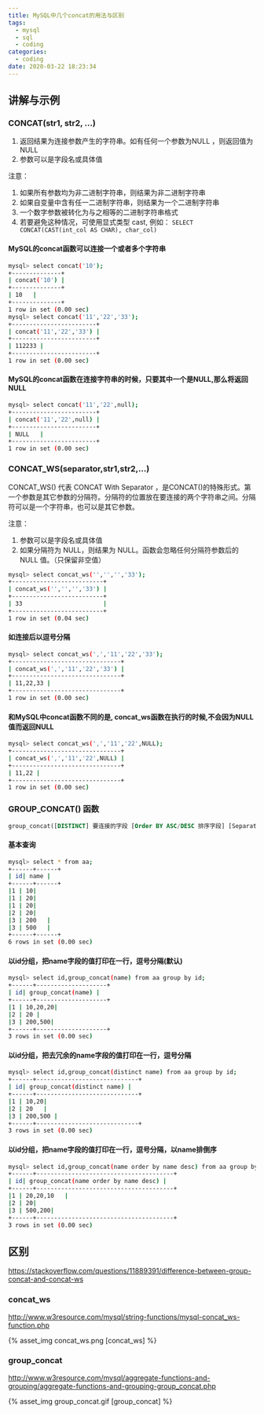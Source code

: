 ```yaml
---
title: MySQL中几个concat的用法与区别
tags:
  - mysql
  - sql
  - coding
categories:
  - coding
date: 2020-03-22 18:23:34
---
```


## 讲解与示例

### CONCAT(str1, str2, ...)

1. 返回结果为连接参数产生的字符串。如有任何一个参数为NULL ，则返回值为 NULL
2. 参数可以是字段名或具体值

注意：

1. 如果所有参数均为非二进制字符串，则结果为非二进制字符串
2. 如果自变量中含有任一二进制字符串，则结果为一个二进制字符串
3. 一个数字参数被转化为与之相等的二进制字符串格式
4. 若要避免这种情况，可使用显式类型 cast, 例如： `SELECT CONCAT(CAST(int_col AS CHAR), char_col)`

#### MySQL的concat函数可以连接一个或者多个字符串

```bash
mysql> select concat('10');
+--------------+
| concat('10') |
+--------------+
| 10   |
+--------------+
1 row in set (0.00 sec)
mysql> select concat('11','22','33');
+------------------------+
| concat('11','22','33') |
+------------------------+
| 112233 |
+------------------------+
1 row in set (0.00 sec)
```

#### MySQL的concat函数在连接字符串的时候，只要其中一个是NULL,那么将返回NULL

```bash
mysql> select concat('11','22',null);
+------------------------+
| concat('11','22',null) |
+------------------------+
| NULL   |
+------------------------+
1 row in set (0.00 sec)
```

### CONCAT_WS(separator,str1,str2,…)

CONCAT_WS() 代表 CONCAT With Separator ，是CONCAT()的特殊形式。第一个参数是其它参数的分隔符。分隔符的位置放在要连接的两个字符串之间。分隔符可以是一个字符串，也可以是其它参数。

注意：

1. 参数可以是字段名或具体值
2. 如果分隔符为 NULL，则结果为 NULL。函数会忽略任何分隔符参数后的 NULL 值。（只保留非空值）

```bash
mysql> select concat_ws('','','','33');
+--------------------------+
| concat_ws('','','','33') |
+--------------------------+
| 33                       |
+--------------------------+
1 row in set (0.04 sec)
```

#### 如连接后以逗号分隔

```bash
mysql> select concat_ws(',','11','22','33');
+-------------------------------+
| concat_ws(',','11','22','33') |
+-------------------------------+
| 11,22,33 |
+-------------------------------+
1 row in set (0.00 sec)
```

#### 和MySQL中concat函数不同的是, concat_ws函数在执行的时候,不会因为NULL值而返回NULL

```bash
mysql> select concat_ws(',','11','22',NULL);
+-------------------------------+
| concat_ws(',','11','22',NULL) |
+-------------------------------+
| 11,22 |
+-------------------------------+
1 row in set (0.00 sec)
```

### GROUP_CONCAT() 函数

```sql
group_concat([DISTINCT] 要连接的字段 [Order BY ASC/DESC 排序字段] [Separator ‘分隔符’])
```

#### 基本查询

```bash
mysql> select * from aa;
+------+------+
| id| name |
+------+------+
|1 | 10|
|1 | 20|
|1 | 20|
|2 | 20|
|3 | 200   |
|3 | 500   |
+------+------+
6 rows in set (0.00 sec)
```

#### 以id分组，把name字段的值打印在一行，逗号分隔(默认)

```bash
mysql> select id,group_concat(name) from aa group by id;
+------+--------------------+
| id| group_concat(name) |
+------+--------------------+
|1 | 10,20,20|
|2 | 20 |
|3 | 200,500|
+------+--------------------+
3 rows in set (0.00 sec)
```

#### 以id分组，把去冗余的name字段的值打印在一行，逗号分隔

```bash
mysql> select id,group_concat(distinct name) from aa group by id;
+------+-----------------------------+
| id| group_concat(distinct name) |
+------+-----------------------------+
|1 | 10,20|
|2 | 20   |
|3 | 200,500 |
+------+-----------------------------+
3 rows in set (0.00 sec)
```

#### 以id分组，把name字段的值打印在一行，逗号分隔，以name排倒序

```bash
mysql> select id,group_concat(name order by name desc) from aa group by id;
+------+---------------------------------------+
| id| group_concat(name order by name desc) |
+------+---------------------------------------+
|1 | 20,20,10   |
|2 | 20|
|3 | 500,200|
+------+---------------------------------------+
3 rows in set (0.00 sec)
```

## 区别

https://stackoverflow.com/questions/11889391/difference-between-group-concat-and-concat-ws

### concat_ws

http://www.w3resource.com/mysql/string-functions/mysql-concat_ws-function.php

{% asset_img concat_ws.png [concat_ws] %}

### group_concat

http://www.w3resource.com/mysql/aggregate-functions-and-grouping/aggregate-functions-and-grouping-group_concat.php

{% asset_img group_concat.gif [group_concat] %}
